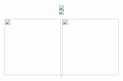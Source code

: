 
<div class="page">
  <img src="https://readme-typing-svg.demolab.com/?lines=Hello !!👋 Welcome to my profile;My+name+is+Rodrigo+Tavares.;I+am+a+Backend+developer+👨🏽‍💻" style="position: absolute; top: 50px; left: 50%; transform: translateX(-50%);">
 <!-- <img src="https://user-images.githubusercontent.com/86687715/231038790-d663c284-bc43-4c4e-a09b-35c06735d691.png" alt="banner" width="100%"> -->
</div>


<!--< Ícones >-->
<p align="center">
  <a href="https://skillicons.dev">
    <img src="https://skillicons.dev/icons?i=linux,c,cpp,python,java" />
    <!--<img src="https://skillicons.dev/icons?i=linux,c,cpp,python,java,spring,mysql,postgresql,mongodb,nodejs,typescript,html,css" /> -->
  </a>
</p>

 
 
 <!--< Original Stats >-->
  <div align="center">
  <a href="https://github.com/Rodr1goTavares">
    <img height="180em" src="https://github-readme-stats.vercel.app/api?username=Rodr1goTavares&count_private=true&include_all_commits=false&show_icons=true&theme=radical&hide_border=true&title_color=e61240&bg_color=161B22&show_owner=true"/>
    
  <img height="180em" src="https://github-readme-stats.vercel.app/api/top-langs/?username=Rodr1goTavares&theme=radical&hide_border=true&title_color=e61240&bg_color=161B22&layout=compact"/>
  </a>
</div>

<!----------------------------------------------------------< Tests >----------------------------------------------------------->


<!--<Banner animated>

[![Typing SVG](https://readme-typing-svg.demolab.com/?lines=Hello,+my+name+is+Rodrigo+Tavares+;Welcome+to+my+profile)](https://git.io/typing-svg)
![banner (3)](https://user-images.githubusercontent.com/86687715/231034508-c637c026-6837-47bc-9cbb-2470b3809245.png)

<style>
  .banner-wrapper {
  position: relative;
 }

 .banner-wrapper svg {
   position: absolute;
   top: 0;
   left: 0;
   z-index: 1;
  }
</style>

-->


<!--<Animated title>-->
<!-- [![Typing SVG](https://readme-typing-svg.demolab.com/?lines=Hello,+my+name+is+Rodrigo+Tavares+;Welcome+to+my+profile)](https://git.io/typing-svg) -->

 
<!--< Banner >-->
<!-- ![banner (3)](https://user-images.githubusercontent.com/86687715/231034508-c637c026-6837-47bc-9cbb-2470b3809245.png) -->


<!-- ## 🚀 My Skills -->

<!-- <code><img height="32" src="https://cdn.iconscout.com/icon/free/png-512/c-programming-569564.png" alt="c"/></code>
<code><img height="32" src="https://raw.githubusercontent.com/github/explore/80688e429a7d4ef2fca1e82350fe8e3517d3494d/topics/javascript/javascript.png" alt="Javascript"/></code>
<code><img height="32" src="https://raw.githubusercontent.com/github/explore/80688e429a7d4ef2fca1e82350fe8e3517d3494d/topics/typescript/typescript.png" alt="Typescript"/></code>
<code><img height="32" src="https://raw.githubusercontent.com/github/explore/80688e429a7d4ef2fca1e82350fe8e3517d3494d/topics/nodejs/nodejs.png" alt="Nodejs"/></code>
<code><img height="32" src="https://raw.githubusercontent.com/github/explore/80688e429a7d4ef2fca1e82350fe8e3517d3494d/topics/html/html.png" alt="HTML5"/></code>
<code><img height="32" src="https://raw.githubusercontent.com/github/explore/80688e429a7d4ef2fca1e82350fe8e3517d3494d/topics/css/css.png" alt="CSS"/></code>
<code><img height="32" src="https://raw.githubusercontent.com/github/explore/80688e429a7d4ef2fca1e82350fe8e3517d3494d/topics/bootstrap/bootstrap.png" alt="Bootstrap"/></code>
<code><img height="32" src="https://raw.githubusercontent.com/github/explore/80688e429a7d4ef2fca1e82350fe8e3517d3494d/topics/react/react.png" alt="React"/></code>
<code><img height="32" src="https://raw.githubusercontent.com/github/explore/80688e429a7d4ef2fca1e82350fe8e3517d3494d/topics/angular/angular.png" alt="Angular"/></code>
<code><img height="32" src="https://raw.githubusercontent.com/github/explore/80688e429a7d4ef2fca1e82350fe8e3517d3494d/topics/mysql/mysql.png" alt="MySQL"/></code>
<code><img height="32" src="https://raw.githubusercontent.com/github/explore/80688e429a7d4ef2fca1e82350fe8e3517d3494d/topics/postgresql/postgresql.png" alt="PostegreSQL"/></code>
<code><img height="32" src="https://raw.githubusercontent.com/github/explore/80688e429a7d4ef2fca1e82350fe8e3517d3494d/topics/mongodb/mongodb.png" alt="MongoDB"/></code>
 -->




<!--< Stats >   
 ![github-stats](https://stats.hyochan.dev/api/github-stats?login=Rodr1goTavares)
-->

<!--< Transparent Stats >-->
  <!-- <div align="center">
  <a href="https://github.com/Rodr1goTavares">
    <img height="180em" src="https://github-readme-stats.vercel.app/api?username=Rodr1goTavares&count_private=true&include_all_commits=true&show_icons=true&theme=transparent&hide_border=true&show_owner=true"/>
    <img height="180em" src="https://github-readme-stats.vercel.app/api/top-langs/?username=Rodr1goTavares&theme=transparent&hide_border=true&&layout=compact"/>
  </a>
</div> -->

   
 
    
  
 
<!--  <!-- Trophies 
![github-trophies](https://stats.hyochan.dev/api/github-trophies?login=Rodr1goTavares)
-->



  
  
  
  










